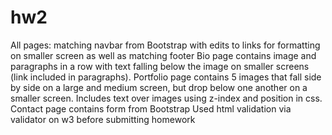 # hw2
All pages: matching navbar from Bootstrap with edits to links for formatting on smaller screen as well as matching footer
Bio page contains image and paragraphs in a row with text falling below the image on smaller screens (link included in paragraphs).
Portfolio page contains 5 images that fall side by side on a large and medium screen, but drop below one another on a smaller screen. Includes text over images using z-index and position in css.
Contact page contains form from Bootstrap
Used html validation via validator on w3 before submitting homework
